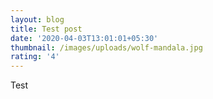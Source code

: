 ```yaml
---
layout: blog
title: Test post
date: '2020-04-03T13:01:01+05:30'
thumbnail: /images/uploads/wolf-mandala.jpg
rating: '4'
---
```

Test
